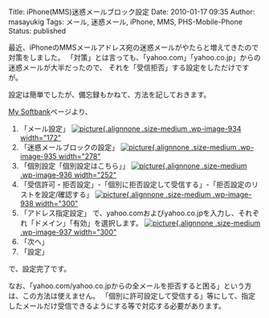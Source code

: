 Title: iPhone(MMS)迷惑メールブロック設定
Date: 2010-01-17 09:35
Author: masayukig
Tags: メール, 迷惑メール, iPhone, MMS, PHS-Mobile-Phone
Status: published

最近、iPhoneのMMSメールアドレス宛の迷惑メールがやたらと増えてきたので対策をしました。
「対策」とは言っても、「yahoo.com」「yahoo.co.jp」からの迷惑メールが大半だったので、
それを「受信拒否」する設定をしただけですが。

設定は簡単でしたが、備忘録もかねて、方法を記しておきます。

[My
Softbank](https://mb.softbank.jp/scripts/japanese/mysoftbank/top.jsp)ページより、

1.  「メール設定」
   [![picture](http://www.0r2.info/blog/wp-content/uploads/2010/01/MySoftbank_mail_setting-172x300.png "MySoftbank_mail_setting"){.alignnone
    .size-medium .wp-image-934 width="172"
    ](http://210.253.99.206/blog/wp-content/uploads/2010/01/MySoftbank_mail_setting.png)
2.  「迷惑メールブロックの設定」
   [![picture](http://www.0r2.info/blog/wp-content/uploads/2010/01/MySoftbank_mail_reject_setting-278x300.png "MySoftbank_mail_reject_setting"){.alignnone
    .size-medium .wp-image-935 width="278"
    ](http://210.253.99.206/blog/wp-content/uploads/2010/01/MySoftbank_mail_reject_setting.png)
3.  「個別設定「個別設定はこちら」」
   [![picture](http://www.0r2.info/blog/wp-content/uploads/2010/01/MySoftbank_mail_indivisual_setting-252x300.png "MySoftbank_mail_indivisual_setting"){.alignnone
    .size-medium .wp-image-936 width="252"
    ](http://210.253.99.206/blog/wp-content/uploads/2010/01/MySoftbank_mail_indivisual_setting.png)
4.  「受信許可・拒否設定」-「個別に拒否設定して受信する」-「拒否設定のリストを設定/確認する」
   [![picture](http://www.0r2.info/blog/wp-content/uploads/2010/01/MySoftbank_mail_indivisual_reject_setting-300x233.png "MySoftbank_mail_indivisual_reject_setting"){.alignnone
    .size-medium .wp-image-938 width="300"
    ](http://210.253.99.206/blog/wp-content/uploads/2010/01/MySoftbank_mail_indivisual_reject_setting.png)
5.  「アドレス指定設定」
   で、yahoo.comおよびyahoo.co.jpを入力し、それぞれ「ドメイン」「有効」を選択します。
   [![picture](http://www.0r2.info/blog/wp-content/uploads/2010/01/MySoftbank_mail_yahoo_reject_setting-300x262.png "MySoftbank_mail_yahoo_reject_setting"){.alignnone
    .size-medium .wp-image-937 width="300"
    ](http://210.253.99.206/blog/wp-content/uploads/2010/01/MySoftbank_mail_yahoo_reject_setting.png)
6.  「次へ」
7.  「設定」

で、設定完了です。

なお、「yahoo.com/yahoo.co.jpからの全メールを拒否すると困る」という方は、この方法は使えません。
「個別に許可設定して受信する」等にして、指定したメールだけ受信できるようにする等で対応する必要があります。
